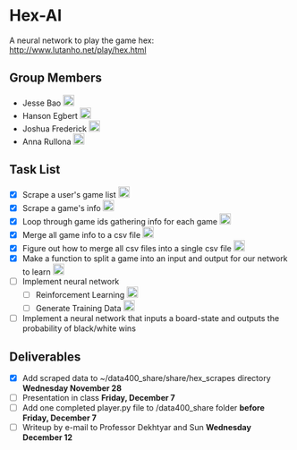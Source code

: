 # Hex-AI
A neural network to play the game hex: http://www.lutanho.net/play/hex.html

## Group Members

- Jesse Bao <img width="20" height="20" alt="jesse" src="https://avatars3.githubusercontent.com/u/15055948">
- Hanson Egbert <img width="20" height="20" alt="hanson" src="https://avatars3.githubusercontent.com/u/24231626?s=400&v=4">
- Joshua Frederick <img width="20" height="20" alt="josh" src="https://avatars2.githubusercontent.com/u/26757800?s=400&v=4">
- Anna Rullona <img width="20" height="20" alt="anna" src="https://avatars2.githubusercontent.com/u/25042420?s=400&v=4">

## Task List

- [X] Scrape a user's game list <img width="20" height="20" alt="hanson" src="https://avatars3.githubusercontent.com/u/24231626?s=400&v=4">
- [X] Scrape a game's info <img width="20" height="20" alt="hanson" src="https://avatars3.githubusercontent.com/u/24231626?s=400&v=4">
- [X] Loop through game ids gathering info for each game <img width="20" height="20" alt="anna" src="https://avatars2.githubusercontent.com/u/25042420?s=400&v=4">
- [X] Merge all game info to a csv file <img width="20" height="20" alt="anna" src="https://avatars2.githubusercontent.com/u/25042420?s=400&v=4">
- [X] Figure out how to merge all csv files into a single csv file <img width="20" height="20" alt="anna" src="https://avatars2.githubusercontent.com/u/25042420?s=400&v=4">
- [X] Make a function to split a game into an input and output for our network to learn <img width="20" height="20" alt="hanson" src="https://avatars3.githubusercontent.com/u/24231626?s=400&v=4">
- [ ] Implement neural network
  - [ ] Reinforcement Learning <img width="20" height="20" alt="josh" src="https://avatars2.githubusercontent.com/u/26757800?s=400&v=4">
  - [ ] Generate Training Data <img width="20" height="20" alt="josh" src="https://avatars2.githubusercontent.com/u/26757800?s=400&v=4">
- [ ] Implement a neural network that inputs a board-state and outputs the probability of black/white wins

## Deliverables

- [X] Add scraped data to ~/data400_share/share/hex_scrapes directory **Wednesday November 28**
- [ ] Presentation in class **Friday, December 7**
- [ ] Add one completed player.py file to /data400_share folder **before Friday, December 7**
- [ ] Writeup by e-mail to Professor Dekhtyar and Sun **Wednesday December 12**
